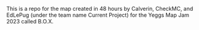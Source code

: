 This is a repo for the map created in 48 hours by Calverin, CheckMC, and EdLePug (under the team name Current Project) for the Yeggs Map Jam 2023 called B.O.X.
